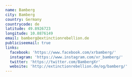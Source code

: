 ```yaml
---
name: Bamberg
city: Bamberg
country: Germany
countrycode: de
latitude: 49.8926723
longitude: 10.8876149
email: bamberg@extinctionrebellion.de
publiciseemail: true
links:
  facebook: 'https://www.facebook.com/xrbamberg/'
  instagram: 'https://www.instagram.com/xr_bamberg/'
  twitter: 'https://twitter.com/BambergXr'
  website: 'http://extinctionrebellion.de/og/bamberg/'
---
```



